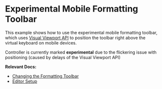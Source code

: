 # Experimental Mobile Formatting Toolbar

This example shows how to use the experimental mobile formatting toolbar, which uses [Visual Viewport API](https://developer.mozilla.org/en-US/docs/Web/API/Visual_Viewport_API) to position the toolbar right above the virtual keyboard on mobile devices.

Controller is currently marked **experimental** due to the flickering issue with positioning (caused by delays of the Visual Viewport API)

**Relevant Docs:**

- [Changing the Formatting Toolbar](/docs/ui-components/formatting-toolbar#changing-the-formatting-toolbar)
- [Editor Setup](/docs/editor-basics/setup)
